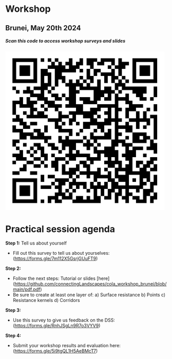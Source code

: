 # Workshop
## Brunei, May 20th 2024

##### *Scan this code to access workshop surveys and slides*
![QRcode](https://github.com/connectingLandscapes/cola_workshop_brunei/blob/main/qr-code-brunei-workshop-400.png)


# Practical session agenda

**Step 1:** Tell us about yourself
- Fill out this survey to tell us about yourselves: (https://forms.gle/7m112X5GsrjGUuFT9)


**Step 2:** 
- Follow the next steps: Tutorial or slides [here] (https://github.com/connectingLandscapes/cola_workshop_brunei/blob/main/pdf.pdf)
- Be sure to create at least one layer of:
  a) Surface resistance
  b) Points
  c) Resistance kernels
  d) Corridors

**Step 3:** 
  - Use this survey to give us feedback on the DSS: (https://forms.gle/RnhJSgLn9R7o3VYV9)

**Step 4:** 
  - Submit your workshop results and evaluation here: (https://forms.gle/5i9tgQL1H5AeBMcT7)
